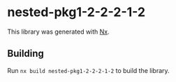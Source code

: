 # nested-pkg1-2-2-2-1-2

This library was generated with [Nx](https://nx.dev).

## Building

Run `nx build nested-pkg1-2-2-2-1-2` to build the library.
